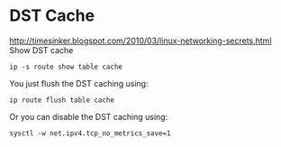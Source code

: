# DST Cache
http://timesinker.blogspot.com/2010/03/linux-networking-secrets.html
Show DST cache

	ip -s route show table cache

You just flush the DST caching using:

	ip route flush table cache

Or you can disable the DST caching using:

	sysctl -w net.ipv4.tcp_no_metrics_save=1
